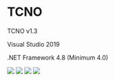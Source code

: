 # TCNO
  <p>TCNO v1.3</p>
  <p>Visual Studio 2019</p>
  <p>.NET Framework 4.8 (Minimum 4.0)</p>
  <img src="https://www.photo.herominyum.com/resimler/2019/12/04/X5cv.png"></>
  <img src="https://www.photo.herominyum.com/resimler/2019/12/04/XTo1.png"></>
  <img src="https://www.photo.herominyum.com/resimler/2019/12/04/Xuqn.png"></>
  <img src="https://www.photo.herominyum.com/resimler/2019/09/15/9d9M.png"></>
